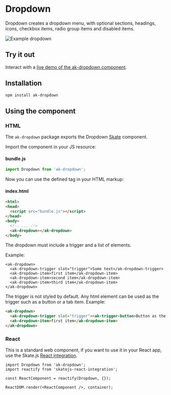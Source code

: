 # Dropdown

Dropdown creates a dropdown menu, with optional sections, headings, icons, checkbox items, radio group items and disabled items.

![Example dropdown](https://bytebucket.org/atlassian/atlaskit/raw/master/packages/ak-dropdown/docs/dropdown.gif)


## Try it out

Interact with a [live demo of the ak-dropdown component](https://aui-cdn.atlassian.com/atlaskit/stories/ak-dropdown/@VERSION@/).

## Installation

```sh
npm install ak-dropdown
```

## Using the component

### HTML

The `ak-dropdown` package exports the Dropdown [Skate](https://github.com/skatejs/skatejs) component.

Import the component in your JS resource:
 
#### bundle.js

```javascript
import Dropdown from 'ak-dropdown';
```

Now you can use the defined tag in your HTML markup:

#### index.html

```html
<html>
<head>
  <script src="bundle.js"></script>
</head>
<body>
  <!-- ... -->
  <ak-dropdown></ak-dropdown>
</body>
```

The dropdown must include a trigger and a list of elements.

Example:

```
<ak-dropdown>
  <ak-dropdown-trigger slot="trigger">Some text</ak-dropdown-trigger>
  <ak-dropdown-item>first item</ak-dropdown-item>
  <ak-dropdown-item>second item</ak-dropdown-item>
  <ak-dropdown-item>third item</ak-dropdown-item>
</ak-dropdown>
```

The trigger is not styled by default. Any html element can be used as the trigger such as a button or a tab item.
Example:

```html
<ak-dropdown>
  <ak-dropdown-trigger slot="trigger"><ak-trigger-button>Button as the trigger</ak-trigger-button></ak-dropdown-trigger>
  <ak-dropdown-item>first item</ak-dropdown-item>
</ak-dropdown>
```

### React

This is a standard web component, if you want to use it in your React app, use the Skate.js [React integration](https://github.com/webcomponents/react-integration).


```
import Dropdown from 'ak-dropdown';
import reactify from 'skatejs-react-integration';

const ReactComponent = reactify(Dropdown, {});

ReactDOM.render(<ReactComponent />, container);
```
